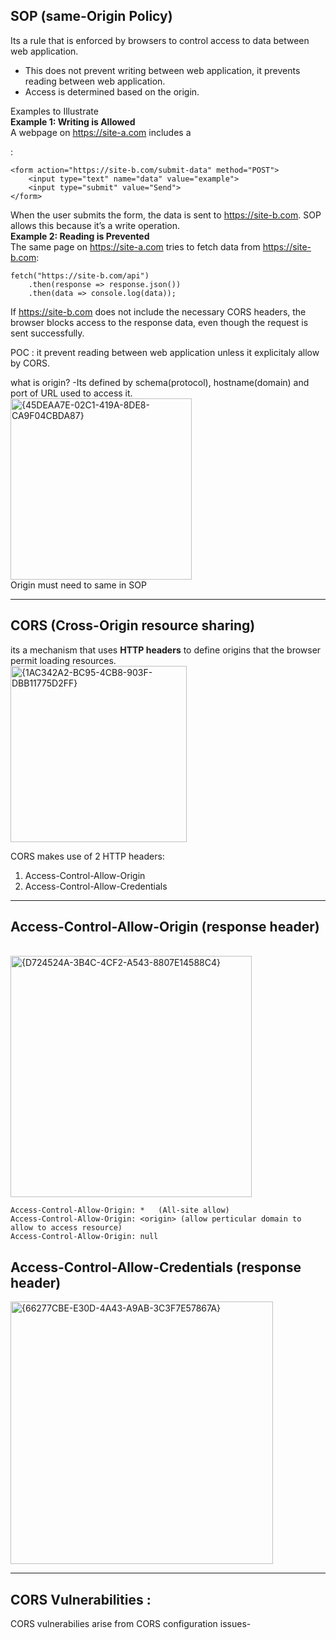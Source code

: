 ## SOP (same-Origin Policy) 

Its a rule that is enforced by browsers to control access to data between web application.

* This does not prevent writing between web application, it prevents reading between web application.
* Access is determined based on the origin.

Examples to Illustrate <br>
**Example 1: Writing is Allowed** <br>
A webpage on https://site-a.com includes a <form>: <br>
```
<form action="https://site-b.com/submit-data" method="POST">
    <input type="text" name="data" value="example">
    <input type="submit" value="Send">
</form>
```
When the user submits the form, the data is sent to https://site-b.com. SOP allows this because it’s a write operation. <br>
**Example 2: Reading is Prevented** <br>
The same page on https://site-a.com tries to fetch data from https://site-b.com: <br>
```
fetch("https://site-b.com/api")
    .then(response => response.json())
    .then(data => console.log(data));
```
If https://site-b.com does not include the necessary CORS headers, the browser blocks access to the response data, even though the request is sent successfully.
<br>

POC : it prevent reading between web application unless it explicitaly allow by CORS.

what is origin?
-Its defined by schema(protocol), hostname(domain) and port of URL used to access it. <br>
<img width="290" alt="{45DEAA7E-02C1-419A-8DE8-CA9F04CBDA87}" src="https://github.com/user-attachments/assets/02680c5d-bf4c-4956-b9b8-9e1ad534e1b0">
<br>
Origin must  need to same in SOP 


---

## CORS (Cross-Origin resource sharing)
its a mechanism that uses **HTTP headers** to define origins that the browser permit loading resources.
<br> <img width="282" alt="{1AC342A2-BC95-4CB8-903F-DBB11775D2FF}" src="https://github.com/user-attachments/assets/4172380c-3db6-4ddd-acbd-e85f97c960df">
<br>

CORS makes use of 2 HTTP headers:
1) Access-Control-Allow-Origin
2) Access-Control-Allow-Credentials

---

## Access-Control-Allow-Origin (response header)
<br>
<img width="386" alt="{D724524A-3B4C-4CF2-A543-8807E14588C4}" src="https://github.com/user-attachments/assets/673e63af-29db-45e8-b4be-325eaffc6aa4">
<br>

```
Access-Control-Allow-Origin: *   (All-site allow)
Access-Control-Allow-Origin: <origin> (allow perticular domain to allow to access resource)
Access-Control-Allow-Origin: null 
```

## Access-Control-Allow-Credentials (response header)
<img width="420" alt="{66277CBE-E30D-4A43-A9AB-3C3F7E57867A}" src="https://github.com/user-attachments/assets/99e232dc-ed50-4608-8e8e-907429b41aa9">
<br>


---

## CORS Vulnerabilities :
CORS vulnerabilies arise from CORS configuration issues-











